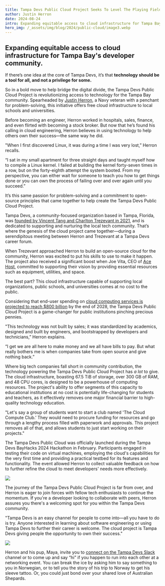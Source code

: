 ```yaml
---
title: Tampa Devs Public Cloud Project Seeks To Level The Playing Field
author: Justin Herron
date: 2024-08-24
intro: Expanding equitable access to cloud infrastructure for Tampa Bay's developer community.
hero_img: /_assets/img/blog/2024/public-cloud/image3.webp
---
```


## Expanding equitable access to cloud infrastructure for Tampa Bay's developer community.

If there’s one idea at the core of Tampa Devs, it’s that **technology should be a tool for all, and not a privilege for some.** 

So in a bold move to help bridge the digital divide, the Tampa Devs Public Cloud Project is revolutionizing access to technology for the Tampa Bay community. Spearheaded by [Justin Herron](https://www.linkedin.com/in/desyncit/), a Navy veteran with a penchant for problem-solving, this initiative offers free cloud infrastructure to local schools and universities.

Before becoming an engineer, Herron worked in hospitals, sales, finance, and even flirted with becoming a stock broker. But now that he’s found his calling in cloud engineering, Herron believes in using technology to help others own their success—the same way he did. 

"When I first discovered Linux, it was during a time I was very lost,” Herron recalls.

“I sat in my small apartment for three straight days and taught myself how to compile a Linux kernel. I failed at building the kernel forty-seven times in a row, but on the forty-eighth attempt the system booted. From my perspective, you can either wait for someone to teach you how to get things done or you can own the process of failing over and over again until you succeed.” 

It’s this same passion for problem-solving and a commitment to open-source principles that came together to help create the Tampa Devs Public Cloud Project. 

Tampa Devs, a community-focused organization based in Tampa, Florida, was [founded by Vincent Tang and Charlton Trezevant in 2021](https://www.madeintampa.io/the-unstoppable-rise-of-tampa-devs/), and is dedicated to supporting and nurturing the local tech community. That’s where the genesis of the cloud project came together—during a serendipitous meeting between Herron and Trezevant at a Tampa Devs career forum. 

When Trezevant approached Herron to build an open-source cloud for the community, Herron was excited to put his skills to use to make it happen. The project also received a significant boost when Joe Vita, CEO of [Ace Host](https://www.acehost.com/), committed to supporting their vision by providing essential resources such as equipment, utilities, and space. 

The best part? This cloud infrastructure capable of supporting local organizations, public schools, and universities comes at no cost to the public. 

Considering that end-user spending on [cloud computing services is projected to reach $800 billion](https://www.globenewswire.com/news-release/2021/08/11/2278451/0/en/Cloud-Computing-Market-to-Hit-USD-791-48-Billion-by-2028-Rising-Demand-for-Improved-Virtual-Access-to-Information-among-Industries-to-Foster-Steady-Growth-Fortune-Business-Insights.html) by the end of 2028, the Tampa Devs Public Cloud Project is a game-changer for public institutions pinching precious pennies. 

"This technology was not built by sales; it was standardized by academics, designed and built by engineers, and bootstrapped by developers and technicians,” Herron explains. 

“I get we are all here to make money and we all have bills to pay. But what really bothers me is when companies take from open source and give nothing back.”

Where big tech companies fall short in community contribution, the technology powering the Tampa Devs Public Cloud Project has *a lot* to give. The cloud infrastructure, boasting 67.5 TiB of storage, over 300 GB of RAM, and 48 CPU cores, is designed to be a powerhouse of computing resources. The project's ability to offer segments of this capacity to educational institutions at no cost is potentially life-changing for students and teachers, as it effectively removes one major financial barrier to high-quality technology education.

"Let's say a group of students want to start a club named 'The Cloud Compute Club.’ They would need to procure funding for resources and go through a lengthy process filled with paperwork and approvals. This project removes all of that, and allows students to just start working on their projects."

The Tampa Devs Public Cloud was officially launched during the Tampa Devs BayHacks 2024 Hackathon in February. Participants engaged in testing their code on virtual machines, employing the cloud's capabilities for the very first time and providing a practical testbed for its features and functionality. The event allowed Herron to collect valuable feedback on how to further refine the cloud to meet developers' needs more effectively.

![](/_assets/img/blog/2024/public-cloud/image2.webp)

The journey of the Tampa Devs Public Cloud Project is far from over, and Herron is eager to join forces with fellow tech enthusiasts to continue the momentum. If you're a developer looking to collaborate with peers, Herron assures you there's a welcoming spot for you within the Tampa Devs community.

"Tampa Devs is an easy channel for people to come into—all you have to do is try. Anyone interested in learning about software engineering or using Tampa Devs to further their career is welcome. The cloud project is Tampa Devs giving people the opportunity to own their success." 

![](/_assets/img/blog/2024/public-cloud/image1.webp)

Herron and his pup, Maya, invite you to [connect on the Tampa Devs Slack](https://go.tampa.dev/slack) channel or to come up and say “hi” if you happen to run into each other at a networking event. You can break the ice by asking him to say something to you in Norwegian, or to tell you the story of his trip to Norway to get his sleeve tattoo. Or, you could just bond over your shared love of Australian Shepards. 

